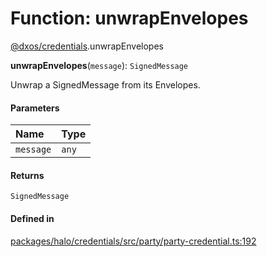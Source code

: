 # Function: unwrapEnvelopes

[@dxos/credentials](../modules/dxos_credentials.md).unwrapEnvelopes

**unwrapEnvelopes**(`message`): `SignedMessage`

Unwrap a SignedMessage from its Envelopes.

#### Parameters

| Name | Type |
| :------ | :------ |
| `message` | `any` |

#### Returns

`SignedMessage`

#### Defined in

[packages/halo/credentials/src/party/party-credential.ts:192](https://github.com/dxos/dxos/blob/main/packages/halo/credentials/src/party/party-credential.ts#L192)
